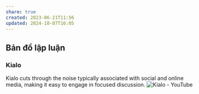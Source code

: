 ```yaml
---
share: true
created: 2023-06-21T11:56
updated: 2024-10-07T16:05
---
```

## Bản đồ lập luận
### Kialo
Kialo cuts through the noise typically associated with social and online media, making it easy to engage in focused discussion.
![Kialo - YouTube](https://youtu.be/MifNyU49_JA)
